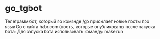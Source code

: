 # go_tgbot
Телеграмм бот, который по команде /go присылает новые посты про язык Go с сайта habr.com (посты, которые опубликованы после запуска бота)
Для запуска бота использовать команду: make run
